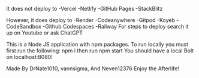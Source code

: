 It does not deploy to 
-Vercel
-Netlify
-GitHub Pages
-StackBlitz

However, it does deploy to
-Render
-Codeanywhere
-Gitpod
-Koyeb
-CodeSandbox
-Github Codespaces
-Railway
For steps to deploy search it up on Youtube or ask ChatGPT

This is a Node JS application with npm packages. To run locally you must first run the following:
npm i
then run
npm start
You should have a local Bolt on localhost:8080!

Made By DrNate1010, vannsigma, And Neven12376
Enjoy the Afterlife!

